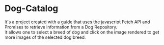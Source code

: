# Dog-Catalog
It's a project  created with a guide that uses the javascript Fetch API and Promises to retrieve information from a Dog Repository. <br>
It allows one to select a breed of dog and click on the image rendered to get more images of the selected dog breed.
